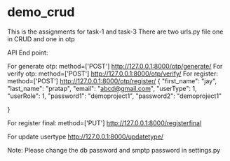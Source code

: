 # demo_crud
This is the assignments for task-1 and task-3
There are two urls.py file
one in CRUD and one in otp

API End point:

For generate otp: method=['POST']
http://127.0.0.1:8000/otp/generate/
For verify otp: method=['POST']
http://127.0.0.1:8000/otp/verify/
For register: method=['POST']
http://127.0.0.1:8000/otp/register/
{
    "first_name": "jay",
    "last_name": "pratap",
    "email": "abcd@gmail.com",
    "userType": 1,
    "userRole": 1,
    "password1": "demoproject1",
    "password2": "demoproject1"

}

For register final: method=['PUT']
http://127.0.0.1:8000/registerfinal

For update usertype
http://127.0.0.1:8000/updatetype/


Note:
Please change the db password and smptp password in settings.py
